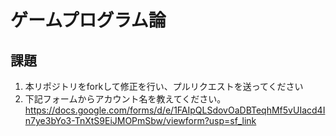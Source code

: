 # ゲームプログラム論

## 課題
1. 本リポジトリをforkして修正を行い、プルリクエストを送ってください
2. 下記フォームからアカウント名を教えてください。
https://docs.google.com/forms/d/e/1FAIpQLSdovOaDBTeqhMf5vUIacd4In7ye3bYo3-TnXtS9EiJMOPmSbw/viewform?usp=sf_link
